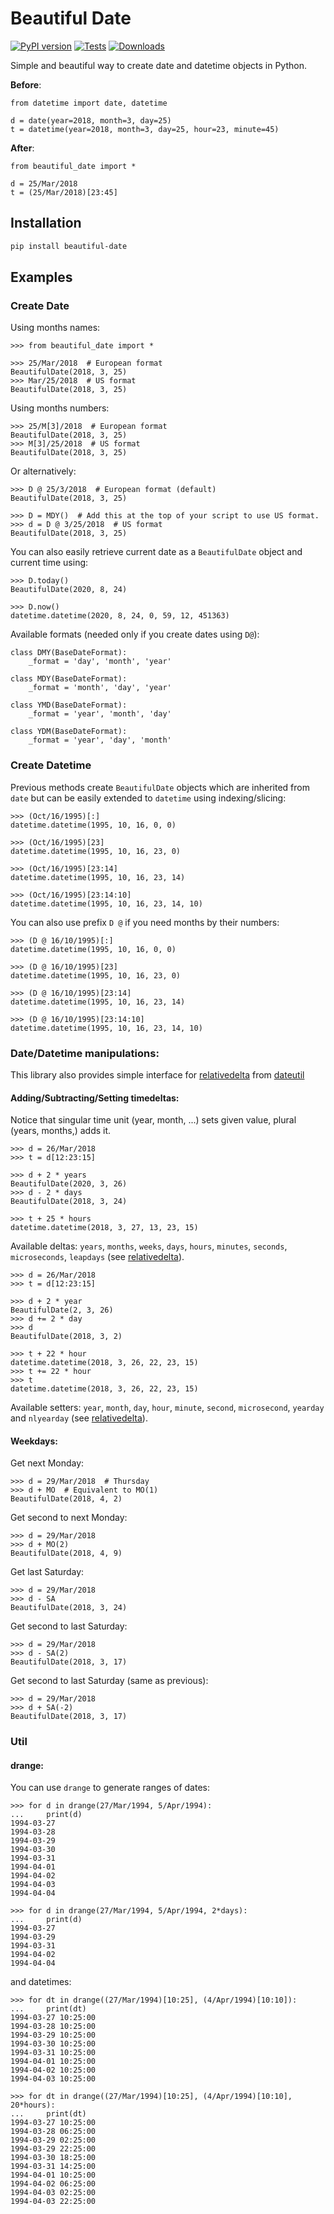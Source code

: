 # Beautiful Date

[![PyPI version](https://badge.fury.io/py/beautiful-date.svg)](https://badge.fury.io/py/beautiful-date)
[![Tests](https://github.com/kuzmoyev/beautiful-date/workflows/Tests/badge.svg)](https://github.com/kuzmoyev/beautiful-date/actions)
[![Downloads](https://pepy.tech/badge/beautiful-date)](https://pepy.tech/project/beautiful-date)

Simple and beautiful way to create date and datetime objects in Python.
       
**Before**:

```python3
from datetime import date, datetime

d = date(year=2018, month=3, day=25)
t = datetime(year=2018, month=3, day=25, hour=23, minute=45)
```
    
**After**:

```python3
from beautiful_date import *

d = 25/Mar/2018
t = (25/Mar/2018)[23:45]
```

## Installation

```bash
pip install beautiful-date
```

## Examples

### Create Date

Using months names:

```python3
>>> from beautiful_date import *

>>> 25/Mar/2018  # European format
BeautifulDate(2018, 3, 25)
>>> Mar/25/2018  # US format
BeautifulDate(2018, 3, 25)
```
    
Using months numbers:
    
```python3
>>> 25/M[3]/2018  # European format
BeautifulDate(2018, 3, 25)
>>> M[3]/25/2018  # US format
BeautifulDate(2018, 3, 25)
```

Or alternatively:

```python3
>>> D @ 25/3/2018  # European format (default)
BeautifulDate(2018, 3, 25)

>>> D = MDY()  # Add this at the top of your script to use US format. 
>>> d = D @ 3/25/2018  # US format
BeautifulDate(2018, 3, 25)
```

You can also easily retrieve current date as a `BeautifulDate` object and current time using:

```python3
>>> D.today()
BeautifulDate(2020, 8, 24)

>>> D.now()
datetime.datetime(2020, 8, 24, 0, 59, 12, 451363)
```
    
Available formats (needed only if you create dates using `D@`):
    
```python3
class DMY(BaseDateFormat):
    _format = 'day', 'month', 'year'

class MDY(BaseDateFormat):
    _format = 'month', 'day', 'year'

class YMD(BaseDateFormat):
    _format = 'year', 'month', 'day'

class YDM(BaseDateFormat):
    _format = 'year', 'day', 'month'
``` 
 
### Create Datetime

Previous methods create `BeautifulDate` objects which are inherited from `date` but can be 
easily extended to `datetime` using indexing/slicing:
 
```python3
>>> (Oct/16/1995)[:]
datetime.datetime(1995, 10, 16, 0, 0)

>>> (Oct/16/1995)[23]
datetime.datetime(1995, 10, 16, 23, 0)

>>> (Oct/16/1995)[23:14]
datetime.datetime(1995, 10, 16, 23, 14)

>>> (Oct/16/1995)[23:14:10]
datetime.datetime(1995, 10, 16, 23, 14, 10)
```

You can also use prefix `D @` if you need months by their numbers:    
    
```python3
>>> (D @ 16/10/1995)[:]
datetime.datetime(1995, 10, 16, 0, 0)

>>> (D @ 16/10/1995)[23]
datetime.datetime(1995, 10, 16, 23, 0)

>>> (D @ 16/10/1995)[23:14]
datetime.datetime(1995, 10, 16, 23, 14)

>>> (D @ 16/10/1995)[23:14:10]
datetime.datetime(1995, 10, 16, 23, 14, 10)
```
    
### Date/Datetime manipulations:

This library also provides simple interface for 
[relativedelta](http://dateutil.readthedocs.io/en/stable/relativedelta.html) from 
[dateutil](http://dateutil.readthedocs.io/en/stable/index.html)

#### Adding/Subtracting/Setting timedeltas:

Notice that singular time unit (year, month, ...) sets given value, plural (years, months,) adds it.


```python3
>>> d = 26/Mar/2018
>>> t = d[12:23:15]

>>> d + 2 * years
BeautifulDate(2020, 3, 26)
>>> d - 2 * days
BeautifulDate(2018, 3, 24)

>>> t + 25 * hours
datetime.datetime(2018, 3, 27, 13, 23, 15)
```
    
Available deltas: `years`, `months`, `weeks`, `days`, `hours`, `minutes`, 
`seconds`, `microseconds`, `leapdays`
(see [relativedelta](http://dateutil.readthedocs.io/en/stable/relativedelta.html)).

```python3
>>> d = 26/Mar/2018
>>> t = d[12:23:15]

>>> d + 2 * year
BeautifulDate(2, 3, 26)
>>> d += 2 * day
>>> d
BeautifulDate(2018, 3, 2)

>>> t + 22 * hour
datetime.datetime(2018, 3, 26, 22, 23, 15)
>>> t += 22 * hour
>>> t
datetime.datetime(2018, 3, 26, 22, 23, 15)
```

Available setters: `year`, `month`, `day`, `hour`, `minute`, `second`, `microsecond`,
`yearday` and `nlyearday`
(see [relativedelta](http://dateutil.readthedocs.io/en/stable/relativedelta.html)).

#### Weekdays:

Get next Monday:

```python3
>>> d = 29/Mar/2018  # Thursday
>>> d + MO  # Equivalent to MO(1)
BeautifulDate(2018, 4, 2)
```

Get second to next Monday:

```python3
>>> d = 29/Mar/2018
>>> d + MO(2)
BeautifulDate(2018, 4, 9)
```

Get last Saturday:

```python3
>>> d = 29/Mar/2018
>>> d - SA
BeautifulDate(2018, 3, 24)
```

Get second to last Saturday:

```python3
>>> d = 29/Mar/2018
>>> d - SA(2)
BeautifulDate(2018, 3, 17)
```

Get second to last Saturday (same as previous):

```python3
>>> d = 29/Mar/2018
>>> d + SA(-2)
BeautifulDate(2018, 3, 17)
```
    
### Util

#### drange:

You can use `drange` to generate ranges of dates:

```python3
>>> for d in drange(27/Mar/1994, 5/Apr/1994):
...     print(d)
1994-03-27
1994-03-28
1994-03-29
1994-03-30
1994-03-31
1994-04-01
1994-04-02
1994-04-03
1994-04-04

>>> for d in drange(27/Mar/1994, 5/Apr/1994, 2*days):
...     print(d)
1994-03-27
1994-03-29
1994-03-31
1994-04-02
1994-04-04
```
    
and datetimes:

```python3
>>> for dt in drange((27/Mar/1994)[10:25], (4/Apr/1994)[10:10]):
...     print(dt)
1994-03-27 10:25:00
1994-03-28 10:25:00
1994-03-29 10:25:00
1994-03-30 10:25:00
1994-03-31 10:25:00
1994-04-01 10:25:00
1994-04-02 10:25:00
1994-04-03 10:25:00

>>> for dt in drange((27/Mar/1994)[10:25], (4/Apr/1994)[10:10], 20*hours):
...     print(dt)
1994-03-27 10:25:00
1994-03-28 06:25:00
1994-03-29 02:25:00
1994-03-29 22:25:00
1994-03-30 18:25:00
1994-03-31 14:25:00
1994-04-01 10:25:00
1994-04-02 06:25:00
1994-04-03 02:25:00
1994-04-03 22:25:00
```
